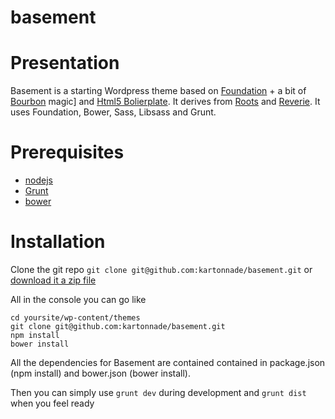 basement
========

# Presentation
Basement is a starting Wordpress theme based on [Foundation](http://foundation.zurb.com/) + a bit of [Bourbon](http://bourbon.io/) magic] and [Html5 Bolierplate](http://html5boilerplate.com/).
It derives from [Roots](http://roots.io/) and [Reverie](http://themefortress.com/reverie/).
It uses Foundation, Bower, Sass, Libsass and Grunt.

# Prerequisites
- [nodejs](http://nodejs.org/)
- [Grunt](http://gruntjs.com/)
- [bower](http://bower.io/) 

# Installation

Clone the git repo `git clone git@github.com:kartonnade/basement.git` or [download it a zip file](https://github.com/kartonnade/basement/archive/master.zip)

All in the console you can go like 
````
cd yoursite/wp-content/themes
git clone git@github.com:kartonnade/basement.git
npm install
bower install
````

All the dependencies for Basement are contained contained in package.json (npm install) and bower.json (bower install).


Then you can simply use
`grunt dev` during development and `grunt dist` when you feel ready



